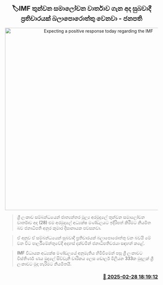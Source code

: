 <p align='center'><b><h2 align='center' title='Expecting a positive response today regarding the IMF's third review report - President'>🏷IMF තුන්වන සමාලෝචන වාර්තාව ගැන අද සුබවාදී ප්‍රතිචාරයක් බලාපොරොත්තු වෙනවා - ජනපති </h2></b></p>
<p align='center'><img src='https://helakuru.sgp1.cdn.digitaloceanspaces.com/esana/images/lib/anura-president-parliment-araivel-new.jpg' width='600' alt='Expecting a positive response today regarding the IMF's third review report - President'></p>

> ශ්‍රී ලංකාව සම්බන්ධයෙන් ජාත්‍යන්තර මූල්‍ය අරමුදලේ තුන්වන සමාලෝචන වාර්තාව අද (28) එම අරමුදලේ අධ්‍යක්ෂ මණ්ඩලයට ඉදිරිපත් කිරීමට නියමිත බව ජනාධිපති අනුර කුමාර දිසානායක පවසනවා.

> ඒ අනුව ඒ සම්බන්ධයෙන් සුබවාදී ප්‍රතිචාරයක් බලාපොරොත්තු වන බවයි මේ වන විට පාර්ලිමේන්තුවේදී අදහස් දක්වමින් ජනාධිපතිවරයා සඳහන් කළේ.

> IMF විධායක අධ්‍යක්ෂ මණ්ඩලයේ අනුමැතිය හිමිවීමෙන් පසු ශ්‍රී ලංකාවට විස්තීර්ණ ණය මුදලේ සිව්වැනි වාරිකය ලෙස ඩොලර් මිලියන 333ක මුදලක් ශ්‍රී ලංකාවට මුදා හැරිමට නියමිතයි. 



<h3 align='right'><a href='https://www.helakuru.lk/esana/p/107921/'>📅 2025-02-28 18:19:12</a></h3>
